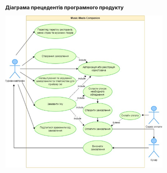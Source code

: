 ### Діаграма прецедентів програмного продукту
![Image alt](https://github.com/oleksandrblazhko/ai-212-tuz/blob/ai-212-tuz-with_labotatory_work_2/1-SoftwareRequirements/1.3-SoftwareUserRequirements/1.3.3-UseCaseDiagram/UseCaseDiagram.jpg)
